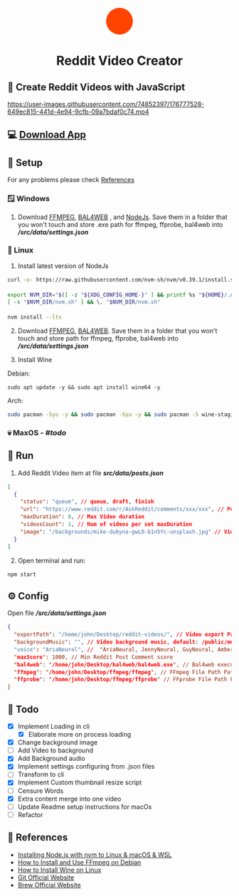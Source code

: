 <p align="center">
    <img alt="Reddit Video Creator" src="./public/logo.svg" width="60" />
</p>
<h1 align="center">
Reddit Video Creator
</h1>

## 📼 Create Reddit Videos with JavaScript

https://user-images.githubusercontent.com/74852397/176777528-649ec815-441d-4e94-9cfb-09a7bdaf0c74.mp4

## 💻 [Download App](https://github.com/ValentinHLica/reddit-video-creator-app/releases)

## 🚀 Setup

For any problems please check [References](#references)

### 🪟 Windows

1. Download [FFMPEG](https://ffmpeg.org/), [BAL4WEB](http://www.cross-plus-a.com/bweb.htm) , and [NodeJs](https://nodejs.org/). Save them in a folder that you won't touch and store .exe path for ffmpeg, ffprobe, bal4web into **_/src/data/settings.json_**

### 🐧 Linux

1. Install latest version of NodeJs

```sh
curl -o- https://raw.githubusercontent.com/nvm-sh/nvm/v0.39.1/install.sh | bash

export NVM_DIR="$([ -z "${XDG_CONFIG_HOME-}" ] && printf %s "${HOME}/.nvm" || printf %s "${XDG_CONFIG_HOME}/nvm")"
[ -s "$NVM_DIR/nvm.sh" ] && \. "$NVM_DIR/nvm.sh"

nvm install --lts
```

2. Download [FFMPEG](https://ffmpeg.org/), [BAL4WEB](http://www.cross-plus-a.com/bweb.htm). Save them in a folder that you won't touch and store path for ffmpeg, ffprobe, bal4web into **_/src/data/settings.json_**

3. Install Wine

Debian:

```
sudo apt update -y && sudo apt install wine64 -y
```

Arch:

```bash
sudo pacman -Syu -y && sudo pacman -Syu -y && sudo pacman -S wine-staging -y
```

### 💀 MaxOS - **_#todo_**

<!-- Install [Brew](https://brew.sh/)

```sh
/bin/bash -c "$(curl -fsSL https://raw.githubusercontent.com/Homebrew/install/HEAD/install.sh)"
```

2. Download [FFMPEG](https://ffmpeg.org/), [BAL4WEB](http://www.cross-plus-a.com/bweb.htm). Save them in a folder that you won't touch and store path for ffmpeg, ffprobe, bal4web into **_/src/data/settings.json_**

3. Install Wine

```
brew tap homebrew/cask-versions
brew install --cask --no-quarantine wine-stable
``` -->

## 🏃 Run

1. Add Reddit Video item at file **_src/data/posts.json_**

```json
[
  {
    "status": "queue", // queue, draft, finish
    "url": "https://www.reddit.com/r/AskReddit/comments/xxx/xxx", // Post url
    "maxDuration": 8, // Max Video duration
    "videosCount": 1, // Num of videos per set maxDuration
    "image": "/backgrounds/mike-dubyna-gwLO-b1n5Yc-unsplash.jpg" // Video background image /public/<image path>
  }
]
```

2. Open terminal and run:

```
npm start
```

## ⚙️ Config

Open file **_/src/data/settings.json_**

```json
{
  "exportPath": "/home/john/Desktop/reddit-videos/", // Video export Path
  "backgroundMusic": "", // Video background music, default: /public/music.mp3
  "voice": "AriaNeural", //  "AriaNeural, JennyNeural, GuyNeural, AmberNeural, AshleyNeural, CoraNeural, ElizabethNeural, MichelleNeural, MonicaNeural, AnaNeural, BrandonNeural, ChristopherNeural, JacobNeural, EricNeural
  "maxScore": 1000, // Min Reddit Post Comment score
  "bal4web": "/home/john/Desktop/bal4web/bal4web.exe", // Bal4web executable Path
  "ffmpeg": "/home/john/Desktop/ffmpeg/ffmpeg", // FFmpeg File Path Path
  "ffprobe": "/home/john/Desktop/ffmpeg/ffprobe" // FFprobe File Path Path
}
```

## 🧰 Todo

- [x] Implement Loading in cli
  - [x] Elaborate more on process loading
- [x] Change background image
- [ ] Add Video to background
- [x] Add Background audio
- [x] Implement settings configuring from .json files
- [ ] Transform to cli
- [x] Implement Custom thumbnail resize script
- [ ] Censure Words
- [x] Extra content merge into one video
- [ ] Update Readme setup instructions for macOs
- [ ] Refactor

<span id="references"></span>

## 📑 References

- [Installing Node.js with nvm to Linux & macOS & WSL](https://gist.github.com/d2s/372b5943bce17b964a79)
- [How to Install and Use FFmpeg on Debian](https://linuxize.com/post/how-to-install-ffmpeg-on-debian-9/)
- [How to Install Wine on Linux](https://wiki.winehq.org/Ubuntu)
- [Git Official Website](https://git-scm.com/)
- [Brew Official Website](https://brew.sh/)
